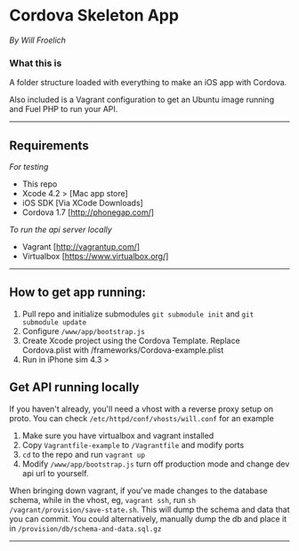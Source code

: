 # Cordova Skeleton App #
_By Will Froelich_

### What this is ###

A folder structure loaded with everything to make an iOS app with Cordova.

Also included is a Vagrant configuration to get an Ubuntu image running and Fuel PHP to run your API.

---

## Requirements ##

_For testing_

- This repo
- Xcode 4.2 > [Mac app store]
- iOS SDK [Via XCode Downloads]
- Cordova 1.7 [http://phonegap.com/]

_To run the api server locally_

- Vagrant [http://vagrantup.com/]
- Virtualbox [https://www.virtualbox.org/]

---

## How to get app running: ##

1. Pull repo and initialize submodules `git submodule init` and `git submodule update`
2. Configure `/www/app/bootstrap.js`
3. Create Xcode project using the Cordova Template. Replace Cordova.plist with /frameworks/Cordova-example.plist
4. Run in iPhone sim 4.3 >

## Get API running locally ##

If you haven't already, you'll need a vhost with a reverse proxy setup on proto. You can check `/etc/httpd/conf/vhosts/will.conf` for an example

1. Make sure you have virtualbox and vagrant installed
2. Copy `Vagrantfile-example` to `/Vagrantfile` and modify ports
3. `cd` to the repo and run `vagrant up`
4. Modify `/www/app/bootstrap.js` turn off production mode and change dev api url to yourself. 

When bringing down vagrant, if you've made changes to the database schema, while in the vhost, eg, `vagrant ssh`, run `sh /vagrant/provision/save-state.sh`. This will dump the schema and data that you can commit. You could alternatively, manually dump the db and place it in `/provision/db/schema-and-data.sql.gz`

---
